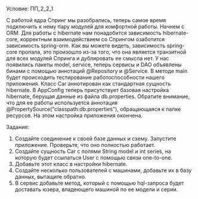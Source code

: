 Условие: ПП_2_2_1

С работой ядра Спринг мы разобрались, теперь самое время подключить к нему пару модулей для комфортной работы.
Начнем с ORM.
Для работы с hibernate нам понадобится зависимость hibernate-core, корректным взаимодействием со Спрингом озаботится
зависимость spring-orm.
Как вы можете видеть, зависимость spring-core пропала, это произошло из-за того, что она является транзитной для всех
модулей Спринга и дублировать ее смысла нет.
У нас появились пакеты model, service, теперь сервисы и DAO объявлены бинами с помощью аннотаций @Repository и @Service.
В методе main будет происходить тестирование работоспособности нашего приложения. Класс Car аннотирован как стандартная
сущность hibernate. В AppConfig теперь присутствует базовая настройка hibernate, берущая данные из файла db.properties.
Обратите внимание, что для ее работы используется аннотация @PropertySource("classpath:db.properties"), обращающаяся к
папке ресурсов.
На этом настройка приложения окончена.

Задание:

1. Создайте соединение к своей базе данных и схему. Запустите приложение. Проверьте, что оно полностью работает.
2. Создайте сущность Car с полями String model и int series, на которую будет ссылаться User с помощью связи one-to-one.
3. Добавьте этот класс в настройки hibernate.
4. Создайте несколько пользователей с машинами, добавьте их в базу данных, вытащите обратно.
5. В сервис добавьте метод, который с помощью hql-запроса будет доставать юзера, владеющего машиной по ее модели и
   серии.
